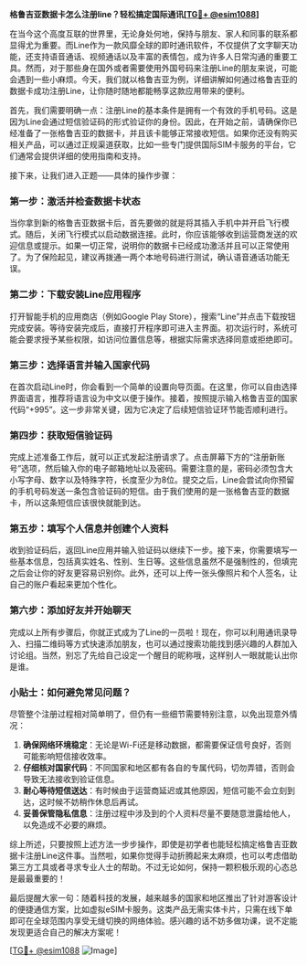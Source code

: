 **格鲁吉亚数据卡怎么注册line？轻松搞定国际通讯[[TG💪+ @esim1088](https://t.me/s/esim1088)]**

在当今这个高度互联的世界里，无论身处何地，保持与朋友、家人和同事的联系都显得尤为重要。而Line作为一款风靡全球的即时通讯软件，不仅提供了文字聊天功能，还支持语音通话、视频通话以及丰富的表情包，成为许多人日常沟通的重要工具。然而，对于那些身在国外或者需要使用外国号码来注册Line的朋友来说，可能会遇到一些小麻烦。今天，我们就以格鲁吉亚为例，详细讲解如何通过格鲁吉亚的数据卡成功注册Line，让你随时随地都能畅享这款应用带来的便利。

首先，我们需要明确一点：注册Line的基本条件是拥有一个有效的手机号码。这是因为Line会通过短信验证码的形式验证你的身份。因此，在开始之前，请确保你已经准备了一张格鲁吉亚的数据卡，并且该卡能够正常接收短信。如果你还没有购买相关产品，可以通过正规渠道获取，比如一些专门提供国际SIM卡服务的平台，它们通常会提供详细的使用指南和支持。

接下来，让我们进入正题——具体的操作步骤：

### 第一步：激活并检查数据卡状态

当你拿到新的格鲁吉亚数据卡后，首先要做的就是将其插入手机中并开启飞行模式。随后，关闭飞行模式以启动数据连接。此时，你应该能够收到运营商发送的欢迎信息或提示。如果一切正常，说明你的数据卡已经成功激活并且可以正常使用了。为了保险起见，建议再拨通一两个本地号码进行测试，确认语音通话功能无误。

### 第二步：下载安装Line应用程序

打开智能手机的应用商店（例如Google Play Store），搜索“Line”并点击下载按钮完成安装。等待安装完成后，直接打开程序即可进入主界面。初次运行时，系统可能会要求授予某些权限，如访问位置信息等，根据实际需求选择同意或拒绝即可。

### 第三步：选择语言并输入国家代码

在首次启动Line时，你会看到一个简单的设置向导页面。在这里，你可以自由选择界面语言，推荐将语言设为中文以便于操作。接着，按照提示输入格鲁吉亚的国家代码“+995”。这一步非常关键，因为它决定了后续短信验证环节能否顺利进行。

### 第四步：获取短信验证码

完成上述准备工作后，就可以正式发起注册请求了。点击屏幕下方的“注册新账号”选项，然后输入你的电子邮箱地址以及密码。需要注意的是，密码必须包含大小写字母、数字以及特殊字符，长度至少为8位。提交之后，Line会尝试向你预留的手机号码发送一条包含验证码的短信。由于我们使用的是一张格鲁吉亚的数据卡，所以这条短信应该很快就能到达。

### 第五步：填写个人信息并创建个人资料

收到验证码后，返回Line应用并输入验证码以继续下一步。接下来，你需要填写一些基本信息，包括真实姓名、性别、生日等。这些信息虽然不是强制性的，但填完之后会让你的好友更容易识别你。此外，还可以上传一张头像照片和个人签名，让自己的账户看起来更加个性化。

### 第六步：添加好友并开始聊天

完成以上所有步骤后，你就正式成为了Line的一员啦！现在，你可以利用通讯录导入、扫描二维码等方式快速添加朋友，也可以通过搜索功能找到感兴趣的人群加入讨论组。当然，别忘了先给自己设定一个醒目的昵称哦，这样别人一眼就能认出你是谁。

### 小贴士：如何避免常见问题？

尽管整个注册过程相对简单明了，但仍有一些细节需要特别注意，以免出现意外情况：

1. **确保网络环境稳定**：无论是Wi-Fi还是移动数据，都需要保证信号良好，否则可能影响短信接收效率。
2. **仔细核对国家代码**：不同国家和地区都有各自的专属代码，切勿弄错，否则会导致无法接收到验证信息。
3. **耐心等待短信送达**：有时候由于运营商延迟或其他原因，短信可能不会立刻到达，这时候不妨稍作休息后再试。
4. **妥善保管隐私信息**：注册过程中涉及到的个人资料尽量不要随意泄露给他人，以免造成不必要的麻烦。

综上所述，只要按照上述方法一步步操作，即使是初学者也能轻松搞定格鲁吉亚数据卡注册Line这件事。当然啦，如果你觉得手动折腾起来太麻烦，也可以考虑借助第三方工具或者寻求专业人士的帮助。不过无论如何，保持一颗积极乐观的心态总是最最重要的！

最后提醒大家一句：随着科技的发展，越来越多的国家和地区推出了针对游客设计的便捷通信方案，比如虚拟eSIM卡服务。这类产品无需实体卡片，只需在线下单即可在全球范围内享受无缝切换的网络体验。感兴趣的话不妨多做功课，说不定能发现更适合自己的解决方案呢！

[[TG💪+ @esim1088](https://t.me/s/esim1088) ![Image](https://i.postimg.cc/4NQfJmqS/Snipaste-2025-05-13-00-14-12.png)]